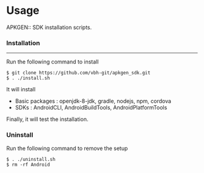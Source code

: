 # Usage
APKGEN:: SDK installation scripts.

### Installation
---
Run the following command to install

```
$ git clone https://github.com/vbh-git/apkgen_sdk.git 
$ . ./install.sh
```
It will install
- Basic  packages : openjdk-8-jdk, gradle, nodejs, npm, cordova
- SDKs : AndroidCLI, AndroidBuildTools, AndroidPlatformTools

Finally, it will test the installation.

### Uninstall
Run the following command to remove the setup
```
$ . ./uninstall.sh
$ rm -rf Android
```

